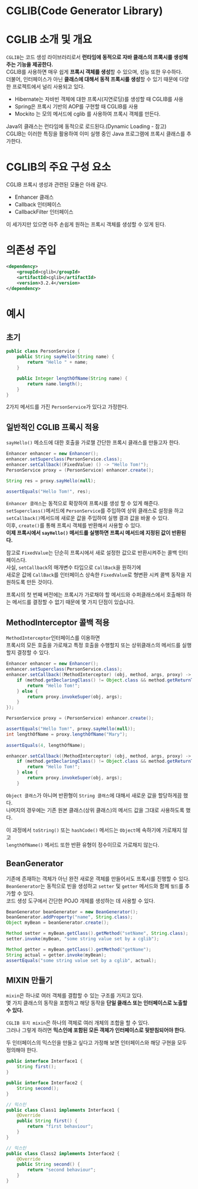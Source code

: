 CGLIB(Code Generator Library)
=================================

# CGLIB 소개 및 개요    

`CGLIB`는 코드 생성 라이브러리로서 **런타임에 동적으로 자바 클래스의 프록시를 생성해주는 기능을 제공한다.**         
CGLIB를 사용하면 매우 쉽게 **프록시 객체를 생성**할 수 있으며, 성능 또한 우수하다.        
더불어, 인터페이스가 아닌 **클래스에 대해서 동적 프록시를 생성**할 수 있기 때문에 다양한 프로젝트에서 널리 사용되고 있다.         
  
* Hibernate는 자바빈 객체에 대한 프록시(지연로딩)를 생성할 때 CGLIB를 사용     
* Spring은 프록시 기반의 AOP를 구현할 때 CGLIB를 사용   
* Mockito 는 모의 메서드에 cglib 를 사용하여 프록시 객체를 만든다.    
   
Java의 클래스는 런타임에 동적으로 로드된다.(Dynamic Loading - 참고)     
CGLIB는 이러한 특징을 활용하여 이미 실행 중인 Java 프로그램에 프록시 클래스를 추가한다.     
   
# CGLIB의 주요 구성 요소  
CGLIB 프록시 생성과 관련된 모듈은 아래 같다.    
  
* Enhancer 클래스    
* Callback 인터페이스   
* CallbackFilter 인터페이스    
     
이 세가지만 있으면 아주 손쉽게 원하는 프록시 객체를 생성할 수 있게 된다.     
 
# 의존성 주입 
```xml
<dependency>
    <groupId>cglib</groupId>
    <artifactId>cglib</artifactId>
    <version>3.2.4</version>
</dependency>
```

# 예시    
## 초기 
```java
public class PersonService {
    public String sayHello(String name) {
        return "Hello " + name;
    }

    public Integer lengthOfName(String name) {
        return name.length();
    }
}
```
2가지 메서드를 가진 `PersonService`가 있다고 가정한다.      
      
## 일반적인 CGLIB 프록시 적용   
`sayHello()` 메소드에 대한 호출을 가로챌 간단한 프록시 클래스를 만들고자 한다.      
         
```java
Enhancer enhancer = new Enhancer();
enhancer.setSuperclass(PersonService.class);
enhancer.setCallback((FixedValue) () -> "Hello Tom!");
PersonService proxy = (PersonService) enhancer.create();

String res = proxy.sayHello(null);

assertEquals("Hello Tom!", res);
```
`Enhancer 클래스`는 동적으로 확장하여 프록시를 생성 할 수 있게 해준다.        
`setSuperclass()`메서드에 `PersonService`를 주입하여 상위 클래스로 설정을 하고       
`setCallback()`메서드에 새로운 값을 주입하여 실행 결과 값을 바꿀 수 있다.      
이후, `create()`를 통해 프록시 객체를 반환해서 사용할 수 있다.        
**이제 프록시에서 `sayHello()` 메서드를 실행하면 프록시 메서드에 지정된 값이 반환된다.**         

참고로 `FixedValue`는 단순히 프록시에서 새로 설정한 값으로 반환시켜주는 콜백 인터페이스다.   
사실, `setCallback`의 매개변수 타입으로 `CallBack`을 원하기에   
새로운 값에 `CallBack`를 인터페이스 상속한 `FixedValue`로 형변환 시켜 콜백 동작을 지원하도록 만든 것이다.      

프록시의 첫 번째 버전에는 프록시가 가로채야 할 메서드와 수퍼클래스에서 호출해야 하는 메서드를 결정할 수 없기 때문에 몇 가지 단점이 있습니다.   
   
## MethodInterceptor 콜백 적용  
`MethodInterceptor`인터페이스를 이용하면       
프록시의 모든 호출을 가로채고 특정 호출을 수행할지 또는 상위클래스의 메서드를 실행할지 결정할 수 있다.     

```java
Enhancer enhancer = new Enhancer();
enhancer.setSuperclass(PersonService.class);
enhancer.setCallback((MethodInterceptor) (obj, method, args, proxy) -> {
    if (method.getDeclaringClass() != Object.class && method.getReturnType() == String.class) {
        return "Hello Tom!";
    } else {
        return proxy.invokeSuper(obj, args);
    }
});

PersonService proxy = (PersonService) enhancer.create();

assertEquals("Hello Tom!", proxy.sayHello(null));
int lengthOfName = proxy.lengthOfName("Mary");
 
assertEquals(4, lengthOfName);
```
```java
enhancer.setCallback((MethodInterceptor) (obj, method, args, proxy) -> {
    if (method.getDeclaringClass() != Object.class && method.getReturnType() == String.class) {
        return "Hello Tom!";
    } else {
        return proxy.invokeSuper(obj, args);
    }
```
`Object 클래스`가 아니며 반환형이 `String 클래스`에 대해서 새로운 값을 할당하게끔 했다.      
나머지의 경우에는 기존 원본 클래스(상위 클래스)의 메서드 값을 그대로 사용하도록 했다.        
         
이 과정에서 `toString()` 또는 `hashCode()` 메서드는 `Object`에 속하기에 가로채지 않고       
`lengthOfName()` 메서드 또한 반환 유형이 정수이므로 가로채지 않는다.       
   
## BeanGenerator    
기존에 존재하는 객체가 아닌 완전 새로운 객체를 만들어서도 프록시를 진행할 수 있다.     
`BeanGenerator`는 동적으로 빈을 생성하고 `setter` 및 `getter` 메서드와 함께 `필드`를 추가할 수 있다.     
코드 생성 도구에서 간단한 POJO 개체를 생성하는 데 사용할 수 있다.     

```java
BeanGenerator beanGenerator = new BeanGenerator();                      // 빈생성기 생성
beanGenerator.addProperty("name", String.class);                        // 필드 생성(getter/setter 생성)   
Object myBean = beanGenerator.create();                                 // 자바빈 생성 

Method setter = myBean.getClass().getMethod("setName", String.class);   // 생성된 setName 메서드 리플랙션 반환 
setter.invoke(myBean, "some string value set by a cglib");              // 새로운 값 지정 

Method getter = myBean.getClass().getMethod("getName");                 // 생성된 getName 메서드 리플랙션 반환 
String actual = getter.invoke(myBean);                                  // 값을 반환 받는다.  
assertEquals("some string value set by a cglib", actual);               // 비교 
```

## MIXIN 만들기    
`mixin`은 하나로 여러 객체를 결합할 수 있는 구조를 가지고 있다.          
몇 가지 클래스의 동작을 포함하고 해당 동작을 **단일 클래스 또는 인터페이스로 노출할 수 있다.**       
                 
`CGLIB 유지 mixin`은 하나의 객체로 여러 개체의 조합을 할 수 있다.             
그러나 그렇게 하려면 **믹스인에 포함된 모든 객체가 인터페이스로 뒷받침되어야 한다.**     
           
두 인터페이스의 믹스인을 만들고 싶다고 가정해 보면 인터페이스와 해당 구현을 모두 정의해야 한다.   
```java
public interface Interface1 {
    String first();
}

public interface Interface2 {
    String second();
}

// 믹스인
public class Class1 implements Interface1 {
    @Override
    public String first() {
        return "first behaviour";
    }
}

// 믹스인 
public class Class2 implements Interface2 {
    @Override
    public String second() {
        return "second behaviour";
    }
}
```


